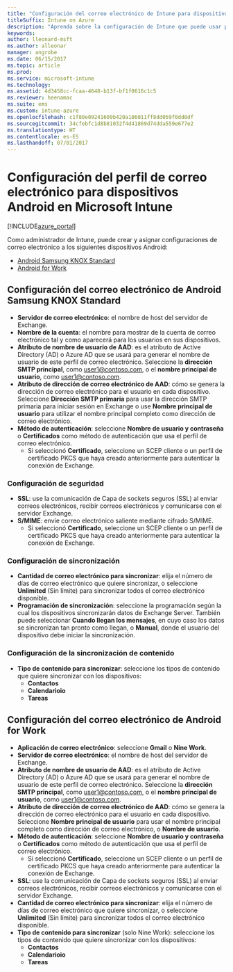 ```yaml
---
title: "Configuración del correo electrónico de Intune para dispositivos Android y Android for Work"
titleSuffix: Intune on Azure
description: "Aprenda sobre la configuración de Intune que puede usar para configurar las conexiones de correo electrónico en los dispositivos Android."
keywords: 
author: lleonard-msft
ms.author: alleonar
manager: angrobe
ms.date: 06/15/2017
ms.topic: article
ms.prod: 
ms.service: microsoft-intune
ms.technology: 
ms.assetid: 4d3458cc-fcaa-4648-b13f-bf1f0616c1c5
ms.reviewer: heenamac
ms.suite: ems
ms.custom: intune-azure
ms.openlocfilehash: c1f80e09241609b420a186011ff8dd059f0dd8df
ms.sourcegitcommit: 34cfebfc1d8b81032f4d41869d74dda559e677e2
ms.translationtype: HT
ms.contentlocale: es-ES
ms.lasthandoff: 07/01/2017
---
```

# <a name="email-profile-settings-for-android--devices-in-microsoft-intune"></a>Configuración del perfil de correo electrónico para dispositivos Android en Microsoft Intune

[!INCLUDE[azure_portal](./includes/azure_portal.md)]

Como administrador de Intune, puede crear y asignar configuraciones de correo electrónico a los siguientes dispositivos Android:
- [Android Samsung KNOX Standard](#android-samsung-knox-standard-email-settings)
- [Android for Work](#android-for-work-email-settings)

## <a name="android-samsung-knox-standard-email-settings"></a>Configuración del correo electrónico de Android Samsung KNOX Standard
- **Servidor de correo electrónico**: el nombre de host del servidor de Exchange.
- **Nombre de la cuenta**: el nombre para mostrar de la cuenta de correo electrónico tal y como aparecerá para los usuarios en sus dispositivos.
- **Atributo de nombre de usuario de AAD**: es el atributo de Active Directory (AD) o Azure AD que se usará para generar el nombre de usuario de este perfil de correo electrónico. Seleccione la **dirección SMTP principal**, como user1@contoso.com, o el **nombre principal de usuario**, como user1@contoso.com.
- **Atributo de dirección de correo electrónico de AAD**: cómo se genera la dirección de correo electrónico para el usuario en cada dispositivo. Seleccione **Dirección SMTP primaria** para usar la dirección SMTP primaria para iniciar sesión en Exchange o use **Nombre principal de usuario** para utilizar el nombre principal completo como dirección de correo electrónico.
- **Método de autenticación**: seleccione **Nombre de usuario y contraseña** o **Certificados** como método de autenticación que usa el perfil de correo electrónico.
    - Si seleccionó **Certificado**, seleccione un SCEP cliente o un perfil de certificado PKCS que haya creado anteriormente para autenticar la conexión de Exchange.

### <a name="security-settings"></a>Configuración de seguridad

- **SSL**: use la comunicación de Capa de sockets seguros (SSL) al enviar correos electrónicos, recibir correos electrónicos y comunicarse con el servidor Exchange.
- **S/MIME**: envíe correo electrónico saliente mediante cifrado S/MIME.
    - Si seleccionó **Certificado**, seleccione un SCEP cliente o un perfil de certificado PKCS que haya creado anteriormente para autenticar la conexión de Exchange.

### <a name="synchronization-settings"></a>Configuración de sincronización

- **Cantidad de correo electrónico para sincronizar**: elija el número de días de correo electrónico que quiere sincronizar, o seleccione **Unlimited** (Sin límite) para sincronizar todos el correo electrónico disponible.
- **Programación de sincronización**: seleccione la programación según la cual los dispositivos sincronizarán datos de Exchange Server. También puede seleccionar **Cuando llegan los mensajes**, en cuyo caso los datos se sincronizan tan pronto como llegan, o **Manual**, donde el usuario del dispositivo debe iniciar la sincronización.

### <a name="content-sync-settings"></a>Configuración de la sincronización de contenido

- **Tipo de contenido para sincronizar**: seleccione los tipos de contenido que quiere sincronizar con los dispositivos:
    - **Contactos**
    - **Calendarioio**
    - **Tareas**

## <a name="android-for-work-email-settings"></a>Configuración del correo electrónico de Android for Work

- **Aplicación de correo electrónico**: seleccione **Gmail** o **Nine Work**.
- **Servidor de correo electrónico**: el nombre de host del servidor de Exchange.
- **Atributo de nombre de usuario de AAD**: es el atributo de Active Directory (AD) o Azure AD que se usará para generar el nombre de usuario de este perfil de correo electrónico. Seleccione la **dirección SMTP principal**, como user1@contoso.com, o el **nombre principal de usuario**, como user1@contoso.com.
- **Atributo de dirección de correo electrónico de AAD**: cómo se genera la dirección de correo electrónico para el usuario en cada dispositivo. Seleccione **Nombre principal de usuario** para usar el nombre principal completo como dirección de correo electrónico, o **Nombre de usuario**.
- **Método de autenticación**: seleccione **Nombre de usuario y contraseña** o **Certificados** como método de autenticación que usa el perfil de correo electrónico.
    - Si seleccionó **Certificado**, seleccione un SCEP cliente o un perfil de certificado PKCS que haya creado anteriormente para autenticar la conexión de Exchange.
- **SSL**: use la comunicación de Capa de sockets seguros (SSL) al enviar correos electrónicos, recibir correos electrónicos y comunicarse con el servidor Exchange.
- **Cantidad de correo electrónico para sincronizar**: elija el número de días de correo electrónico que quiere sincronizar, o seleccione **Unlimited** (Sin límite) para sincronizar todos el correo electrónico disponible.
- **Tipo de contenido para sincronizar** (solo Nine Work): seleccione los tipos de contenido que quiere sincronizar con los dispositivos:
    - **Contactos**
    - **Calendarioio**
    - **Tareas**
